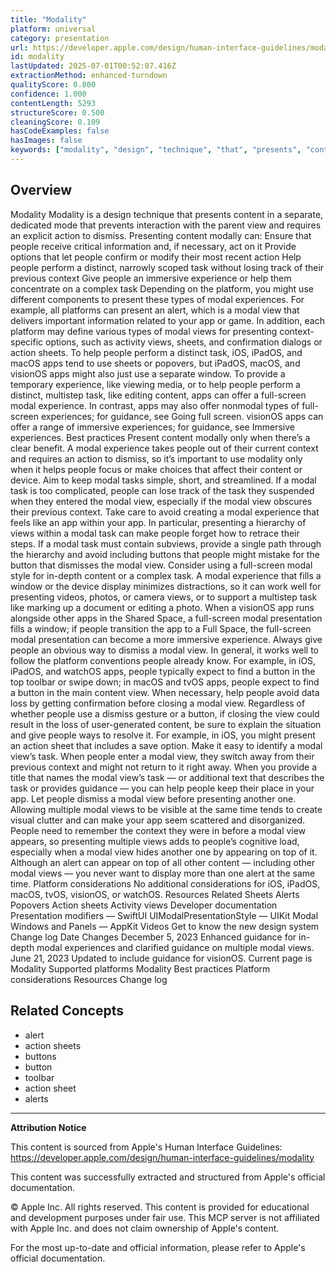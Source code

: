 ```yaml
---
title: "Modality"
platform: universal
category: presentation
url: https://developer.apple.com/design/human-interface-guidelines/modality
id: modality
lastUpdated: 2025-07-01T00:52:07.416Z
extractionMethod: enhanced-turndown
qualityScore: 0.800
confidence: 1.000
contentLength: 5293
structureScore: 0.500
cleaningScore: 0.109
hasCodeExamples: false
hasImages: false
keywords: ["modality", "design", "technique", "that", "presents", "content", "separate", "dedicated", "mode", "prevents"]
---
```

## Overview

Modality Modality is a design technique that presents content in a separate, dedicated mode that prevents interaction with the parent view and requires an explicit action to dismiss. Presenting content modally can: Ensure that people receive critical information and, if necessary, act on it Provide options that let people confirm or modify their most recent action Help people perform a distinct, narrowly scoped task without losing track of their previous context Give people an immersive experience or help them concentrate on a complex task Depending on the platform, you might use different components to present these types of modal experiences. For example, all platforms can present an alert, which is a modal view that delivers important information related to your app or game. In addition, each platform may define various types of modal views for presenting context-specific options, such as activity views, sheets, and confirmation dialogs or action sheets. To help people perform a distinct task, iOS, iPadOS, and macOS apps tend to use sheets or popovers, but iPadOS, macOS, and visionOS apps might also just use a separate window. To provide a temporary experience, like viewing media, or to help people perform a distinct, multistep task, like editing content, apps can offer a full-screen modal experience. In contrast, apps may also offer nonmodal types of full-screen experiences; for guidance, see Going full screen. visionOS apps can offer a range of immersive experiences; for guidance, see Immersive experiences. Best practices Present content modally only when there’s a clear benefit. A modal experience takes people out of their current context and requires an action to dismiss, so it’s important to use modality only when it helps people focus or make choices that affect their content or device. Aim to keep modal tasks simple, short, and streamlined. If a modal task is too complicated, people can lose track of the task they suspended when they entered the modal view, especially if the modal view obscures their previous context. Take care to avoid creating a modal experience that feels like an app within your app. In particular, presenting a hierarchy of views within a modal task can make people forget how to retrace their steps. If a modal task must contain subviews, provide a single path through the hierarchy and avoid including buttons that people might mistake for the button that dismisses the modal view. Consider using a full-screen modal style for in-depth content or a complex task. A modal experience that fills a window or the device display minimizes distractions, so it can work well for presenting videos, photos, or camera views, or to support a multistep task like marking up a document or editing a photo. When a visionOS app runs alongside other apps in the Shared Space, a full-screen modal presentation fills a window; if people transition the app to a Full Space, the full-screen modal presentation can become a more immersive experience. Always give people an obvious way to dismiss a modal view. In general, it works well to follow the platform conventions people already know. For example, in iOS, iPadOS, and watchOS apps, people typically expect to find a button in the top toolbar or swipe down; in macOS and tvOS apps, people expect to find a button in the main content view. When necessary, help people avoid data loss by getting confirmation before closing a modal view. Regardless of whether people use a dismiss gesture or a button, if closing the view could result in the loss of user-generated content, be sure to explain the situation and give people ways to resolve it. For example, in iOS, you might present an action sheet that includes a save option. Make it easy to identify a modal view’s task. When people enter a modal view, they switch away from their previous context and might not return to it right away. When you provide a title that names the modal view’s task — or additional text that describes the task or provides guidance — you can help people keep their place in your app. Let people dismiss a modal view before presenting another one. Allowing multiple modal views to be visible at the same time tends to create visual clutter and can make your app seem scattered and disorganized. People need to remember the context they were in before a modal view appears, so presenting multiple views adds to people’s cognitive load, especially when a modal view hides another one by appearing on top of it. Although an alert can appear on top of all other content — including other modal views — you never want to display more than one alert at the same time. Platform considerations No additional considerations for iOS, iPadOS, macOS, tvOS, visionOS, or watchOS. Resources Related Sheets Alerts Popovers Action sheets Activity views Developer documentation Presentation modifiers — SwiftUI UIModalPresentationStyle — UIKit Modal Windows and Panels — AppKit Videos Get to know the new design system Change log Date Changes December 5, 2023 Enhanced guidance for in-depth modal experiences and clarified guidance on multiple modal views. June 21, 2023 Updated to include guidance for visionOS. Current page is Modality Supported platforms Modality Best practices Platform considerations Resources Change log

## Related Concepts

- alert
- action sheets
- buttons
- button
- toolbar
- action sheet
- alerts

---

**Attribution Notice**

This content is sourced from Apple's Human Interface Guidelines: https://developer.apple.com/design/human-interface-guidelines/modality

This content was successfully extracted and structured from Apple's official documentation.

© Apple Inc. All rights reserved. This content is provided for educational and development purposes under fair use. This MCP server is not affiliated with Apple Inc. and does not claim ownership of Apple's content.

For the most up-to-date and official information, please refer to Apple's official documentation.
